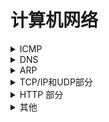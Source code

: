 # 计算机网络

<details>
<summary>ICMP</summary>





\- ICMP 网络控制消息协议，用于在IP协议中发送控制消息，运行在IP层，用于测试网络状况等  



\- ping和tracroute发送的是ICMP报文  



\- ICMP报文负责差错控制--负责错误报告，不负责错误纠正（IP报文只负责消息传输，不管差错控制）  



\- 常见错误：终点不可达，超时，源点抑制  



</details>





<details>



<summary>DNS</summary>





\- DNS是域名系统（Domain Name System），是将域名和IP地址的之间进行转换的一项服务gethostbyname  



\- 域名转换时会先区浏览器缓存查询域名对应的IP，如果没有，会去本地HOSTS里查询，如果没有才会到DNS服务 器上去寻找。  



\- DNS运行在应用层，域名解析是基于UDP的（块，简单）  



</details>





<details>



<summary>ARP</summary>





\- ARP地址解析协议，提供IP地址和MAC地址的转换服务；属于网络层  



\- ARP地址请求是广播，向所有用户请求目的IP的mac地址；arp回复是单播。  



\- linux下用 arp -a 查看arp缓存；一个地址在arp缓存中有老化时间，过期会被删除。  



\- arp攻击：arp是一种不安全的协议--arp洪泛 arp欺骗  



</details>





<details>



<summary>TCP/IP和UDP部分</summary>



<details>



​    <summary>TCP和UDP区别</summary>    





\- Tcp面向连接，需要三次握手四次挥手，是可靠传输;而udp不面向连接是不可靠传输（尽最大努力传输）  



\- TCP是字节流而UDP是报文  



\- TCP有拥塞避免（作用于网络）-慢开始，快恢复，快重传，流量控制（作用于接收放，接收窗口），UDP无  



\- TCP适用于文件传输等对可靠性要求高的（邮件，文件传输），UDP适用于实时应用（语言，视频）  



\- TCP首部20字节，UDP首部8字节  



\- TCP慢，资源消耗多，udp快，资源消耗少  



</details>





<details>



<summary>拥塞避免算法</summary>





> 发送方维持一个叫做拥塞窗口cwnd（congestion window）的状态变量。拥塞窗口的大小取决于网络的拥塞程度，并且动态地在变化。发送方让自己的发送窗口等于拥塞窗口，另外考虑到接受方的接收能力，发送窗口可能小于拥塞窗口。  



***\*******\***慢开始**\********\***算法的思路就是，不要一开始就发送大量的数据，先探测一下网络的拥塞程度，也就是说由小到大逐渐增加拥塞窗口的大小  



***\*******\***拥塞避免**\********\***当拥塞窗口大于拥塞门限，采用拥塞避免算法，即拥塞窗口线性增加+1  



当发生超时情况--没有收到确认就认为是网络拥塞，慢开始门限设为当前拥塞窗口一半，拥塞窗口设为1  



***\*******\***快重传**\********\***：发送方收到连续三个同一个确认报文，就直接重传，不等超时  



***\*******\***快恢复**\********\***：发送方收到连续三个同一个确认报文，把慢开始门限设为一半，执行拥塞避免算法  



> TCP报文结构:  
>
> 头部包含：源目的端口号，序号与确认序号，校验和，报文长度，数据偏移（UDP可能在IP层分片）等  





 </details>   



 <details>



<summary>分包和粘包</summary>



> 当发送间隔很短，包长度很小时，socket内部会把几个报文打包成一个发送
>
> 当报文太大的时候，socket内部会拆分成几个报文发送
>
> 解决办法：加头部，标明数据长度，或加起止标志



 </details>





<details>



<summary>四次挥手的状态</summary>



> 1、客户端发送请求关闭报文fin ,客户端进入fin_wait1
>
> 2、服务器接收fin并回复fin_ack,服务器进入close_wait
>
> 3、客户端接收ack，客户端进入fin_wait2;
>
> 4、服务器发出关闭请求fin，服务器进入last_ack
>
> 5、客户端接收并回复确认，进入time_wait状态
>
> 四次挥手是因为全双工，为了双方断开



</details>







<details>



<summary>三次握手</summary>



> 1、客户端发出syn请求，进入Syn_send状态
>
> 2、服务器接收syn，回复syn+ack，进入syn_recv状态
>
> 3、客户端接收到syn+ack，回复ack，客户端进入established状态
>
> 4、服务器接收到ack,进入established
>
> 为什么要三次握手，因为tcp是全双工的，需要测速双方的收发能力都是正常的。



\* 可以两次握手吗?  

> 不可以，如果只进行两次握手：
>
> 1、当服务器的确认丢失的时候，服务器以为成功建立了连接，但客户端却认为没有建立。此时服务器向客户端发送数据会被丢弃
>
> 2、客户端发出连接请求超时后到达服务器，服务器仍接收请求发出确认，但客户端此时不需要建立连接，浪费资源

</details>





<details>



<summary>time_wait</summary>



\* 为什么要有time_wait 阶段

> 1、客户端发送第四次挥手中的报文后，再经过2MSL，可使本次TCP连接中的所有报文全部消失，不会出现在下一个TCP连接中。
>
> 2、考虑丢包问题，如果第四挥手发送的报文在传输过程中丢失了，那么服务端没收到确认ack报文就会重发第三次挥手的报文。如果客户端发送完第四次挥手的确认报文后直接关闭，而这次报文又恰好丢失，则会造成服务端无法正常关闭。

\* 如果已经建立了连接，但是客户端突然出现故障了怎么办？

> 如果TCP连接已经建立，在通信过程中，客户端突然故障，那么服务端不会一直等下去，过一段时间就关闭连接了。具体原理是TCP有一个保活机制，主要用在服务器端，用于检测已建立TCP链接的客户端的状态，防止因客户端崩溃或者客户端网络不可达，而服务器端一直保持该TCP链接，占用服务器端的大量资源(因为Linux系统中可以创建的总TCP链接数是有限制的)。

\* 初始化双发的序列号；为什么要随机初始化

> 防止被攻击

\* UDP最大报文长度：

> 1480（因为以太网帧长度为1500，ip首部20字节）

\* 第三次握手失败怎么办？

> 服务器超时没收到请求重传，5次失败后关闭连接；客户端如果此时发送数据会受到RST响应包

![image1 tcp](image/tcp.jpg)

</details>



</details>





<details>



<summary>HTTP 部分</summary>





<details>



<summary>http和https区别？</summary>



\- 端口：http-80  https-443  



\- 安全性：https有加密机制更安全  



\- 协议：http运行在tcp之上，https运行在ssl层上（安全套接字层）而ssl运行在tcp层上。  



  </details>



  



  <details>



  <summary>https过程</summary>





> HTTPS实际上就是HTTP穿上了SSL/TLS的外套; 增加一层SSL（安全套接字）  



密钥磋商过程：  



> 客户端发起一个http请求，连接端口443  
>
> 服务器把自己的数字证书，公钥等信息发给客户端（非对称密钥）  
>
> 客户端验证证书合法性，生成对称密钥，用公钥加密后发给服务器  



\* HTTP请求过程：  



> 域名解析（DNS）获得IP -> 对服务器发起TCP连接（3次握手）-> 连接成功后可以发送http请求（post，get）->服务器响应，发送页面->浏览器解析渲染  



\* 状态码：  



> 2xx：成功响应 3xx:重定向状态码 4xx：客户端错误 5xx:服务器错误  



\* http格式：  



> 请求行（request line-请求方法+url+协议版本）、请求头部（header）、空行和请求数据4个部分  



\* HTTP长连接短链接：  



- Http 1.0：短链接 耗费太多资源，每次发送都有链接  



- Http 1.1：长连接+心跳机制keeplive  --长链接的目的可以复用   



> 比如请求一个网页：如果是短链接-需要建立十几个tcp链接，传输css，js等一系列资源；长链接的话只需要复用一个tcp链接
>
> 长链接+连接池--防止高并发占用太多资源  



- http2.0:特点：多路复用-允许单个连接多个请求



- http3.0:基于UDP，主要是快-减少了握手的时间和TLS；解决弱网情况下队头阻塞等问题；



\* http端口号  



> http端口是80 https是443  



\* HTTP的无连接和无状态  



> HTTP协议是应用层协议，主要五大特点：支持客户-服务器模式，简单快速，灵活，无连接，无状态  
>
> 无状态是指协议对于事务处理没有记忆能力，服务器不知道客户端是什么状态，服务器无法判断用户身份。即我们给服务器发送 HTTP 请求之后，服务器根据请求，会给我们发送数据过来，但是，发送完，不会记录任何信息。--（用cookie和session解决）  
>
> 无连接的含义是限制每次连接只处理一个请求。服务器处理完客户的请求，并收到客户的应答后，即断开连接。采用这种方式可以节省传输时间。  



</details>





<details>



<summary> session和cookie </summary>



***\*******\***Cookie**\********\***  



​    Cookie是保存在客户端一个小数据块，其中包含了用户信息。当客户端向服务端发起请求，服务端会像客户端浏览器发送一个Cookie，客户端会把Cookie存起来，当下次客户端再次请求服务端时，会携带上这个Cookie，服务端会通过这个Cookie来确定身份。  



***\*******\***Session**\********\***    



​    Session是通过Cookie实现的，和Cookie不同的是，Session是存在服务端的。当客户端浏览器第一次访问服务器时，服务器会为浏览器创建一个sessionid，将sessionid放到Cookie中，存在客户端浏览器。比如浏览器访问的是购物网站，将一本《图解HTTP》放到了购物车，当浏览器再次访问服务器时，服务器会取出Cookie中的sessionid，并根据sessionid获取会话中的存储的信息，确认浏览器的身份是上次将《图解HTTP》放入到购物车那个用户。  



***\*******\***Token**\********\***



​    客户端在浏览器第一次访问服务端时，服务端生成的一串字符串作为Token发给客户端浏览器，下次浏览器在访问服务端时携带token即可无需验证用户名和密码，省下来大量的资源开销。  



</details>



</details>



<details>



<summary>其他</summary>





* 什么是nginx:  



> Nginx是一款轻量级的Web服务器、也可以用来做反向代理服务，具有简单的负载均衡；  
>
> 支持高并发（epoll，多进程，多路复用和事件通知）-异步非阻塞，响应更快-可以缓存静态文件（作为缓存服务器）  
>
> 启动Nginx后，其实就是在80端口启动了Socket服务进行监听  
>
> 分为master进程和worker进程（多进程单线程-）  



* Ospf,rip,stp的理解：  



* DHCP协议：  



> 动态获取IP；四个过程：发现过程（寻找dhcp服务器地址）提供阶段（服务区提供IP）选择阶段（客户端选择第一个提供的IP）确认阶段（服务器确认）  



</details>

